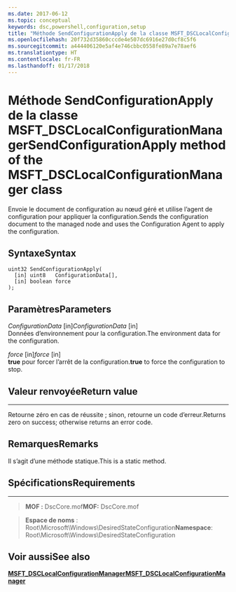 ```yaml
---
ms.date: 2017-06-12
ms.topic: conceptual
keywords: dsc,powershell,configuration,setup
title: "Méthode SendConfigurationApply de la classe MSFT_DSCLocalConfigurationManager"
ms.openlocfilehash: 20f732d35860cccde4e507dc6916e27d0cf8c5f6
ms.sourcegitcommit: a444406120e5af4e746cbbc0558fe89a7e78aef6
ms.translationtype: HT
ms.contentlocale: fr-FR
ms.lasthandoff: 01/17/2018
---
```

# <a name="sendconfigurationapply-method-of-the-msftdsclocalconfigurationmanager-class"></a><span data-ttu-id="4afe4-103">Méthode SendConfigurationApply de la classe MSFT_DSCLocalConfigurationManager</span><span class="sxs-lookup"><span data-stu-id="4afe4-103">SendConfigurationApply method of the MSFT_DSCLocalConfigurationManager class</span></span>

<span data-ttu-id="4afe4-104">Envoie le document de configuration au nœud géré et utilise l’agent de configuration pour appliquer la configuration.</span><span class="sxs-lookup"><span data-stu-id="4afe4-104">Sends the configuration document to the managed node and uses the Configuration Agent to apply the configuration.</span></span>

<a name="syntax"></a><span data-ttu-id="4afe4-105">Syntaxe</span><span class="sxs-lookup"><span data-stu-id="4afe4-105">Syntax</span></span>
------

```mof
uint32 SendConfigurationApply(
  [in] uint8   ConfigurationData[],
  [in] boolean force
);
```

<a name="parameters"></a><span data-ttu-id="4afe4-106">Paramètres</span><span class="sxs-lookup"><span data-stu-id="4afe4-106">Parameters</span></span>
----------

<span data-ttu-id="4afe4-107">*ConfigurationData* \[in\]</span><span class="sxs-lookup"><span data-stu-id="4afe4-107">*ConfigurationData* \[in\]</span></span>  
<span data-ttu-id="4afe4-108">Données d’environnement pour la configuration.</span><span class="sxs-lookup"><span data-stu-id="4afe4-108">The environment data for the configuration.</span></span>

<span data-ttu-id="4afe4-109">*force* \[in\]</span><span class="sxs-lookup"><span data-stu-id="4afe4-109">*force* \[in\]</span></span>  
<span data-ttu-id="4afe4-110">**true** pour forcer l’arrêt de la configuration.</span><span class="sxs-lookup"><span data-stu-id="4afe4-110">**true** to force the configuration to stop.</span></span>

## <a name="return-value"></a><span data-ttu-id="4afe4-111">Valeur renvoyée</span><span class="sxs-lookup"><span data-stu-id="4afe4-111">Return value</span></span>
------------

<span data-ttu-id="4afe4-112">Retourne zéro en cas de réussite ; sinon, retourne un code d’erreur.</span><span class="sxs-lookup"><span data-stu-id="4afe4-112">Returns zero on success; otherwise returns an error code.</span></span>

## <a name="remarks"></a><span data-ttu-id="4afe4-113">Remarques</span><span class="sxs-lookup"><span data-stu-id="4afe4-113">Remarks</span></span>

<span data-ttu-id="4afe4-114">Il s’agit d’une méthode statique.</span><span class="sxs-lookup"><span data-stu-id="4afe4-114">This is a static method.</span></span>

## <a name="requirements"></a><span data-ttu-id="4afe4-115">Spécifications</span><span class="sxs-lookup"><span data-stu-id="4afe4-115">Requirements</span></span>
------------
><span data-ttu-id="4afe4-116">**MOF :** DscCore.mof</span><span class="sxs-lookup"><span data-stu-id="4afe4-116">**MOF:** DscCore.mof</span></span>

><span data-ttu-id="4afe4-117">**Espace de noms** : Root\Microsoft\Windows\DesiredStateConfiguration</span><span class="sxs-lookup"><span data-stu-id="4afe4-117">**Namespace**: Root\Microsoft\Windows\DesiredStateConfiguration</span></span>


## <a name="see-also"></a><span data-ttu-id="4afe4-118">Voir aussi</span><span class="sxs-lookup"><span data-stu-id="4afe4-118">See also</span></span>


[<span data-ttu-id="4afe4-119">**MSFT_DSCLocalConfigurationManager**</span><span class="sxs-lookup"><span data-stu-id="4afe4-119">**MSFT_DSCLocalConfigurationManager**</span></span>](msft-dsclocalconfigurationmanager.md)


 

 



